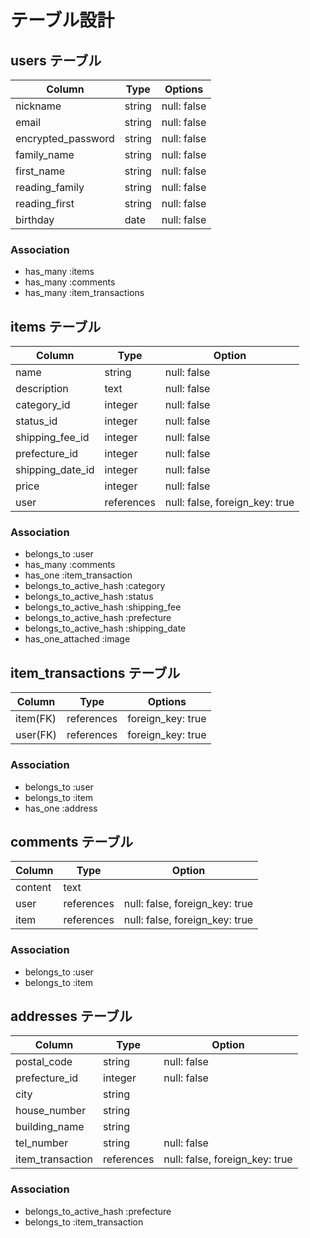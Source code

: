 <!-- # README

This README would normally document whatever steps are necessary to get the
application up and running.

Things you may want to cover:

* Ruby version

* System dependencies

* Configuration

* Database creation

* Database initialization

* How to run the test suite

* Services (job queues, cache servers, search engines, etc.)

* Deployment instructions

* ... -->

# テーブル設計

## users テーブル
| Column             | Type   | Options     |
| ------------------ | ------ | ----------- |
| nickname           | string | null: false |
| email              | string | null: false |
| encrypted_password | string | null: false |
| family_name        | string | null: false |
| first_name         | string | null: false |
| reading_family     | string | null: false |
| reading_first      | string | null: false |
| birthday           | date   | null: false |

### Association

- has_many :items
- has_many :comments
- has_many :item_transactions

## items テーブル

| Column           | Type       | Option                         |
| ---------------- | ---------- | ------------------------------ |
| name             | string     | null: false                    |
| description      | text       | null: false                    |
| category_id      | integer    | null: false                    |
| status_id        | integer    | null: false                    |
| shipping_fee_id  | integer    | null: false                    |
| prefecture_id    | integer    | null: false                    |
| shipping_date_id | integer    | null: false                    |
| price            | integer    | null: false                    |
| user             | references | null: false, foreign_key: true |

### Association

- belongs_to :user
- has_many :comments
- has_one :item_transaction
- belongs_to_active_hash :category
- belongs_to_active_hash :status
- belongs_to_active_hash :shipping_fee
- belongs_to_active_hash :prefecture
- belongs_to_active_hash :shipping_date
- has_one_attached :image

## item_transactions テーブル

| Column      | Type       | Options           |
|-------------|----------- |------------------ |
| item(FK)    | references | foreign_key: true |
| user(FK)    | references | foreign_key: true |

### Association
- belongs_to :user
- belongs_to :item
- has_one :address


## comments テーブル

| Column  | Type       | Option                         |
| ------- | ---------- | ------------------------------ |
| content | text       |                                |
| user    | references | null: false, foreign_key: true |
| item    | references | null: false, foreign_key: true |

### Association

- belongs_to :user
- belongs_to :item

## addresses テーブル

| Column          | Type       | Option                         |
| --------------- | ---------- | ------------------------------ |
| postal_code     | string     | null: false                    |
| prefecture_id   | integer    | null: false                    |
| city            | string     |                                |
| house_number    | string     |                                |
| building_name   | string     |                                |
| tel_number      | string     | null: false                    |
|item_transaction | references | null: false, foreign_key: true |

### Association

- belongs_to_active_hash :prefecture
- belongs_to :item_transaction

